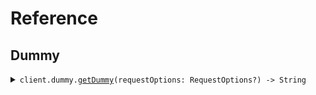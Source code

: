 # Reference
## Dummy
<details><summary><code>client.dummy.<a href="/Sources/Resources/Dummy/DummyClient.swift">getDummy</a>(requestOptions: RequestOptions?) -> String</code></summary>
<dl>
<dd>

#### 🔌 Usage

<dl>
<dd>

<dl>
<dd>

```swift
import Foundation
import NoEnvironment

private func main() async throws {
    let client = NoEnvironmentClient(token: "<token>")

    try await client.dummy.getDummy()
}

try await main()
```
</dd>
</dl>
</dd>
</dl>

#### ⚙️ Parameters

<dl>
<dd>

<dl>
<dd>

**requestOptions:** `RequestOptions?` — Additional options for configuring the request, such as custom headers or timeout settings.
    
</dd>
</dl>
</dd>
</dl>


</dd>
</dl>
</details>
